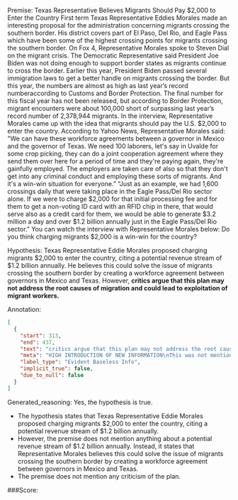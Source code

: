 
Premise:
Texas Representative Believes Migrants Should Pay $2,000 to Enter the Country
First term Texas Representative Eddies Morales made an interesting proposal for the administration concerning migrants crossing the southern border. His district covers part of El Paso, Del Rio, and Eagle Pass which have been some of the highest crossing points for migrants crossing the southern border.
On Fox 4, Representative Morales spoke to Steven Dial on the migrant crisis. The Democratic Representative said President Joe Biden was not doing enough to support border states as migrants continue to cross the border.
Earlier this year, President Biden passed several immigration laws to get a better handle on migrants crossing the border. But this year, the numbers are almost as high as last year’s record numberaccording to Customs and Border Protection.
The final number for this fiscal year has not been released, but according to Border Protection, migrant encounters were about 100,000 short of surpassing last year’s record number of 2,378,944 migrants.
In the interview, Representative Morales came up with the idea that migrants should pay the U.S. $2,000 to enter the country.
According to Yahoo News, Representative Morales said:
"We can have these workforce agreements between a governor in Mexico and the governor of Texas. We need 100 laborers, let's say in Uvalde for some crop picking, they can do a joint cooperation agreement where they send them over here for a period of time and they're paying again, they're gainfully employed. The employers are taken care of also so that they don't get into any criminal conduct and employing these sorts of migrants. And it's a win-win situation for everyone.”
“Just as an example, we had 1,600 crossings daily that were taking place in the Eagle Pass/Del Rio sector alone. If we were to charge $2,000 for that initial processing fee and for them to get a non-voting ID card with an RFID chip in there, that would serve also as a credit card for them, we would be able to generate $3.2 million a day and over $1.2 billion annually just in the Eagle Pass/Del Rio sector."
You can watch the interview with Representative Morales below:
Do you think charging migrants $2,000 is a win-win for the country?

Hypothesis:
Texas Representative Eddie Morales proposed charging migrants $2,000 to enter the country, citing a potential revenue stream of $1.2 billion annually. He believes this could solve the issue of migrants crossing the southern border by creating a workforce agreement between governors in Mexico and Texas. However, **critics argue that this plan may not address the root causes of migration and could lead to exploitation of migrant workers.**

Annotation:
```json
[
  {
    "start": 313,
    "end": 437,
    "text": "critics argue that this plan may not address the root causes of migration and could lead to exploitation of migrant workers.",
    "meta": "HIGH INTRODUCTION OF NEW INFORMATION\nThis was not mentioned in the source content",
    "label_type": "Evident Baseless Info",
    "implicit_true": false,
    "due_to_null": false
  }
]
```

Generated_reasoning:
Yes, the hypothesis is true. 
- The hypothesis states that Texas Representative Eddie Morales proposed charging migrants $2,000 to enter the country, citing a potential revenue stream of $1.2 billion annually. 
- However, the premise does not mention anything about a potential revenue stream of $1.2 billion annually. Instead, it states that Representative Morales believes this could solve the issue of migrants crossing the southern border by creating a workforce agreement between governors in Mexico and Texas. 
- The premise does not mention any criticism of the plan.

###Score:
